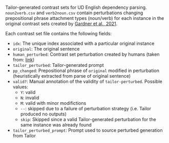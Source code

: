 Tailor-generated contrast sets for UD English dependency parsing. `noun2verb.csv` and `verb2noun.csv` contain perturbations changing prepositional phrase attachment types (noun/verb) for each instance in the original contrast sets created by [Gardner et al., 2021](https://arxiv.org/pdf/2004.02709.pdf). 

Each contrast set file contains the following fields:
- ``idx``: The unique index associated with a particular original instance
- ``original``: The original sentence
- ``human_perturbed``: Contrast set perturbation created by humans (taken from: [link](https://github.com/allenai/contrast-sets/tree/main/UD_English))
- ``tailor_perturbed``: Tailor-generated prompt
- ``pp_changed``: Prepositional phrase of ``original`` modified in perturbation (heuristically extracted from parse of original sentence)
- ``valid?``: Manual annotation of the validity of ``tailor-perturbed``. Possible values: 
  * `Y`: valid
  * `N`: invalid
  * `M`: valid with minor modifictions
  * `--`: skipped due to a failure of perturbation strategy (i.e. Tailor produced no outputs)
  * `skip`: Skipped since a valid Tailor-generated perturbation for the same instance was already found
- ``tailor_perturbed_prompt``: Prompt used to source perturbed generation from Tailor

